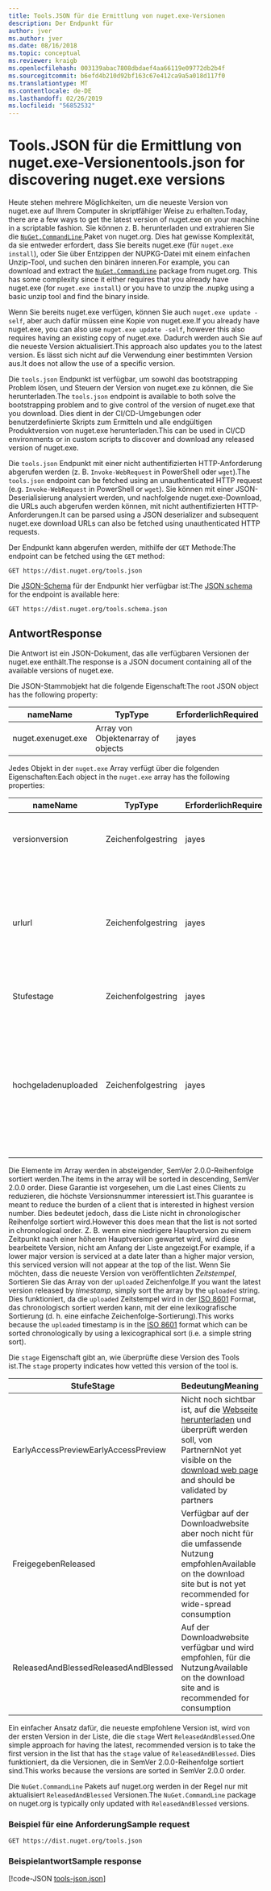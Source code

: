 ```yaml
---
title: Tools.JSON für die Ermittlung von nuget.exe-Versionen
description: Der Endpunkt für
author: jver
ms.author: jver
ms.date: 08/16/2018
ms.topic: conceptual
ms.reviewer: kraigb
ms.openlocfilehash: 003139abac7808dbdaef4aa66119e09772db2b4f
ms.sourcegitcommit: b6efd4b210d92bf163c67e412ca9a5a018d117f0
ms.translationtype: MT
ms.contentlocale: de-DE
ms.lasthandoff: 02/26/2019
ms.locfileid: "56852532"
---
```

# <a name="toolsjson-for-discovering-nugetexe-versions"></a><span data-ttu-id="bc4cb-103">Tools.JSON für die Ermittlung von nuget.exe-Versionen</span><span class="sxs-lookup"><span data-stu-id="bc4cb-103">tools.json for discovering nuget.exe versions</span></span>

<span data-ttu-id="bc4cb-104">Heute stehen mehrere Möglichkeiten, um die neueste Version von nuget.exe auf Ihrem Computer in skriptfähiger Weise zu erhalten.</span><span class="sxs-lookup"><span data-stu-id="bc4cb-104">Today, there are a few ways to get the latest version of nuget.exe on your machine in a scriptable fashion.</span></span> <span data-ttu-id="bc4cb-105">Sie können z. B. herunterladen und extrahieren Sie die [ `NuGet.CommandLine` ](https://www.nuget.org/packages/NuGet.CommandLine/) Paket von nuget.org. Dies hat gewisse Komplexität, da sie entweder erfordert, dass Sie bereits nuget.exe (für `nuget.exe install`), oder Sie über Entzippen der NUPKG-Datei mit einem einfachen Unzip-Tool, und suchen den binären inneren.</span><span class="sxs-lookup"><span data-stu-id="bc4cb-105">For example, you can download and extract the [`NuGet.CommandLine`](https://www.nuget.org/packages/NuGet.CommandLine/) package from nuget.org. This has some complexity since it either requires that you already have nuget.exe (for `nuget.exe install`) or you have to unzip the .nupkg using a basic unzip tool and find the binary inside.</span></span>

<span data-ttu-id="bc4cb-106">Wenn Sie bereits nuget.exe verfügen, können Sie auch `nuget.exe update -self`, aber auch dafür müssen eine Kopie von nuget.exe.</span><span class="sxs-lookup"><span data-stu-id="bc4cb-106">If you already have nuget.exe, you can also use `nuget.exe update -self`, however this also requires having an existing copy of nuget.exe.</span></span> <span data-ttu-id="bc4cb-107">Dadurch werden auch Sie auf die neueste Version aktualisiert.</span><span class="sxs-lookup"><span data-stu-id="bc4cb-107">This approach also updates you to the latest version.</span></span> <span data-ttu-id="bc4cb-108">Es lässt sich nicht auf die Verwendung einer bestimmten Version aus.</span><span class="sxs-lookup"><span data-stu-id="bc4cb-108">It does not allow the use of a specific version.</span></span>

<span data-ttu-id="bc4cb-109">Die `tools.json` Endpunkt ist verfügbar, um sowohl das bootstrapping Problem lösen, und Steuern der Version von nuget.exe zu können, die Sie herunterladen.</span><span class="sxs-lookup"><span data-stu-id="bc4cb-109">The `tools.json` endpoint is available to both solve the bootstrapping problem and to give control of the version of nuget.exe that you download.</span></span> <span data-ttu-id="bc4cb-110">Dies dient in der CI/CD-Umgebungen oder benutzerdefinierte Skripts zum Ermitteln und alle endgültigen Produktversion von nuget.exe herunterladen.</span><span class="sxs-lookup"><span data-stu-id="bc4cb-110">This can be used in CI/CD environments or in custom scripts to discover and download any released version of nuget.exe.</span></span>

<span data-ttu-id="bc4cb-111">Die `tools.json` Endpunkt mit einer nicht authentifizierten HTTP-Anforderung abgerufen werden (z. B. `Invoke-WebRequest` in PowerShell oder `wget`).</span><span class="sxs-lookup"><span data-stu-id="bc4cb-111">The `tools.json` endpoint can be fetched using an unauthenticated HTTP request (e.g. `Invoke-WebRequest` in PowerShell or `wget`).</span></span> <span data-ttu-id="bc4cb-112">Sie können mit einer JSON-Deserialisierung analysiert werden, und nachfolgende nuget.exe-Download, die URLs auch abgerufen werden können, mit nicht authentifizierten HTTP-Anforderungen.</span><span class="sxs-lookup"><span data-stu-id="bc4cb-112">It can be parsed using a JSON deserializer and subsequent nuget.exe download URLs can also be fetched using unauthenticated HTTP requests.</span></span>

<span data-ttu-id="bc4cb-113">Der Endpunkt kann abgerufen werden, mithilfe der `GET` Methode:</span><span class="sxs-lookup"><span data-stu-id="bc4cb-113">The endpoint can be fetched using the `GET` method:</span></span>

    GET https://dist.nuget.org/tools.json

<span data-ttu-id="bc4cb-114">Die [JSON-Schema](http://json-schema.org/) für der Endpunkt hier verfügbar ist:</span><span class="sxs-lookup"><span data-stu-id="bc4cb-114">The [JSON schema](http://json-schema.org/) for the endpoint is available here:</span></span>

    GET https://dist.nuget.org/tools.schema.json

## <a name="response"></a><span data-ttu-id="bc4cb-115">Antwort</span><span class="sxs-lookup"><span data-stu-id="bc4cb-115">Response</span></span>

<span data-ttu-id="bc4cb-116">Die Antwort ist ein JSON-Dokument, das alle verfügbaren Versionen der nuget.exe enthält.</span><span class="sxs-lookup"><span data-stu-id="bc4cb-116">The response is a JSON document containing all of the available versions of nuget.exe.</span></span>

<span data-ttu-id="bc4cb-117">Die JSON-Stammobjekt hat die folgende Eigenschaft:</span><span class="sxs-lookup"><span data-stu-id="bc4cb-117">The root JSON object has the following property:</span></span>

<span data-ttu-id="bc4cb-118">name</span><span class="sxs-lookup"><span data-stu-id="bc4cb-118">Name</span></span>      | <span data-ttu-id="bc4cb-119">Typ</span><span class="sxs-lookup"><span data-stu-id="bc4cb-119">Type</span></span>             | <span data-ttu-id="bc4cb-120">Erforderlich</span><span class="sxs-lookup"><span data-stu-id="bc4cb-120">Required</span></span>
--------- | ---------------- | --------
<span data-ttu-id="bc4cb-121">nuget.exe</span><span class="sxs-lookup"><span data-stu-id="bc4cb-121">nuget.exe</span></span> | <span data-ttu-id="bc4cb-122">Array von Objekten</span><span class="sxs-lookup"><span data-stu-id="bc4cb-122">array of objects</span></span> | <span data-ttu-id="bc4cb-123">ja</span><span class="sxs-lookup"><span data-stu-id="bc4cb-123">yes</span></span>

<span data-ttu-id="bc4cb-124">Jedes Objekt in der `nuget.exe` Array verfügt über die folgenden Eigenschaften:</span><span class="sxs-lookup"><span data-stu-id="bc4cb-124">Each object in the `nuget.exe` array has the following properties:</span></span>

<span data-ttu-id="bc4cb-125">name</span><span class="sxs-lookup"><span data-stu-id="bc4cb-125">Name</span></span>     | <span data-ttu-id="bc4cb-126">Typ</span><span class="sxs-lookup"><span data-stu-id="bc4cb-126">Type</span></span>   | <span data-ttu-id="bc4cb-127">Erforderlich</span><span class="sxs-lookup"><span data-stu-id="bc4cb-127">Required</span></span> | <span data-ttu-id="bc4cb-128">Hinweise</span><span class="sxs-lookup"><span data-stu-id="bc4cb-128">Notes</span></span>
-------- | ------ | -------- | -----
<span data-ttu-id="bc4cb-129">version</span><span class="sxs-lookup"><span data-stu-id="bc4cb-129">version</span></span>  | <span data-ttu-id="bc4cb-130">Zeichenfolge</span><span class="sxs-lookup"><span data-stu-id="bc4cb-130">string</span></span> | <span data-ttu-id="bc4cb-131">ja</span><span class="sxs-lookup"><span data-stu-id="bc4cb-131">yes</span></span>      | <span data-ttu-id="bc4cb-132">Eine Zeichenfolge SemVer 2.0.0</span><span class="sxs-lookup"><span data-stu-id="bc4cb-132">A SemVer 2.0.0 string</span></span>
<span data-ttu-id="bc4cb-133">url</span><span class="sxs-lookup"><span data-stu-id="bc4cb-133">url</span></span>      | <span data-ttu-id="bc4cb-134">Zeichenfolge</span><span class="sxs-lookup"><span data-stu-id="bc4cb-134">string</span></span> | <span data-ttu-id="bc4cb-135">ja</span><span class="sxs-lookup"><span data-stu-id="bc4cb-135">yes</span></span>      | <span data-ttu-id="bc4cb-136">Eine absolute URL für das Herunterladen dieser Version von nuget.exe</span><span class="sxs-lookup"><span data-stu-id="bc4cb-136">An absolute URL for downloading this version of nuget.exe</span></span>
<span data-ttu-id="bc4cb-137">Stufe</span><span class="sxs-lookup"><span data-stu-id="bc4cb-137">stage</span></span>    | <span data-ttu-id="bc4cb-138">Zeichenfolge</span><span class="sxs-lookup"><span data-stu-id="bc4cb-138">string</span></span> | <span data-ttu-id="bc4cb-139">ja</span><span class="sxs-lookup"><span data-stu-id="bc4cb-139">yes</span></span>      | <span data-ttu-id="bc4cb-140">Eine Enum-Zeichenfolge</span><span class="sxs-lookup"><span data-stu-id="bc4cb-140">An enum string</span></span>
<span data-ttu-id="bc4cb-141">hochgeladen</span><span class="sxs-lookup"><span data-stu-id="bc4cb-141">uploaded</span></span> | <span data-ttu-id="bc4cb-142">Zeichenfolge</span><span class="sxs-lookup"><span data-stu-id="bc4cb-142">string</span></span> | <span data-ttu-id="bc4cb-143">ja</span><span class="sxs-lookup"><span data-stu-id="bc4cb-143">yes</span></span>      | <span data-ttu-id="bc4cb-144">Eine ungefähre ISO 8601-Zeitstempel, der bei die Version verfügbar gemacht wurde</span><span class="sxs-lookup"><span data-stu-id="bc4cb-144">An approximate ISO 8601 timestamp of when the version was made available</span></span>

<span data-ttu-id="bc4cb-145">Die Elemente im Array werden in absteigender, SemVer 2.0.0-Reihenfolge sortiert werden.</span><span class="sxs-lookup"><span data-stu-id="bc4cb-145">The items in the array will be sorted in descending, SemVer 2.0.0 order.</span></span> <span data-ttu-id="bc4cb-146">Diese Garantie ist vorgesehen, um die Last eines Clients zu reduzieren, die höchste Versionsnummer interessiert ist.</span><span class="sxs-lookup"><span data-stu-id="bc4cb-146">This guarantee is meant to reduce the burden of a client that is interested in highest version number.</span></span> <span data-ttu-id="bc4cb-147">Dies bedeutet jedoch, dass die Liste nicht in chronologischer Reihenfolge sortiert wird.</span><span class="sxs-lookup"><span data-stu-id="bc4cb-147">However this does mean that the list is not sorted in chronological order.</span></span> <span data-ttu-id="bc4cb-148">Z. B. wenn eine niedrigere Hauptversion zu einem Zeitpunkt nach einer höheren Hauptversion gewartet wird, wird diese bearbeitete Version, nicht am Anfang der Liste angezeigt.</span><span class="sxs-lookup"><span data-stu-id="bc4cb-148">For example, if a lower major version is serviced at a date later than a higher major version, this serviced version will not appear at the top of the list.</span></span> <span data-ttu-id="bc4cb-149">Wenn Sie möchten, dass die neueste Version von veröffentlichten *Zeitstempel*, Sortieren Sie das Array von der `uploaded` Zeichenfolge.</span><span class="sxs-lookup"><span data-stu-id="bc4cb-149">If you want the latest version released by *timestamp*, simply sort the array by the `uploaded` string.</span></span> <span data-ttu-id="bc4cb-150">Dies funktioniert, da die `uploaded` Zeitstempel wird in der [ISO 8601](https://www.iso.org/iso-8601-date-and-time-format.html) Format, das chronologisch sortiert werden kann, mit der eine lexikografische Sortierung (d. h. eine einfache Zeichenfolge-Sortierung).</span><span class="sxs-lookup"><span data-stu-id="bc4cb-150">This works because the `uploaded` timestamp is in the [ISO 8601](https://www.iso.org/iso-8601-date-and-time-format.html) format which can be sorted chronologically by using a lexicographical sort (i.e. a simple string sort).</span></span>

<span data-ttu-id="bc4cb-151">Die `stage` Eigenschaft gibt an, wie überprüfte diese Version des Tools ist.</span><span class="sxs-lookup"><span data-stu-id="bc4cb-151">The `stage` property indicates how vetted this version of the tool is.</span></span> 

<span data-ttu-id="bc4cb-152">Stufe</span><span class="sxs-lookup"><span data-stu-id="bc4cb-152">Stage</span></span>              | <span data-ttu-id="bc4cb-153">Bedeutung</span><span class="sxs-lookup"><span data-stu-id="bc4cb-153">Meaning</span></span>
------------------ | ------
<span data-ttu-id="bc4cb-154">EarlyAccessPreview</span><span class="sxs-lookup"><span data-stu-id="bc4cb-154">EarlyAccessPreview</span></span> | <span data-ttu-id="bc4cb-155">Nicht noch sichtbar ist, auf die [Webseite herunterladen](https://www.nuget.org/downloads) und überprüft werden soll, von Partnern</span><span class="sxs-lookup"><span data-stu-id="bc4cb-155">Not yet visible on the [download web page](https://www.nuget.org/downloads) and should be validated by partners</span></span>
<span data-ttu-id="bc4cb-156">Freigegeben</span><span class="sxs-lookup"><span data-stu-id="bc4cb-156">Released</span></span>           | <span data-ttu-id="bc4cb-157">Verfügbar auf der Downloadwebsite aber noch nicht für die umfassende Nutzung empfohlen</span><span class="sxs-lookup"><span data-stu-id="bc4cb-157">Available on the download site but is not yet recommended for wide-spread consumption</span></span>
<span data-ttu-id="bc4cb-158">ReleasedAndBlessed</span><span class="sxs-lookup"><span data-stu-id="bc4cb-158">ReleasedAndBlessed</span></span> | <span data-ttu-id="bc4cb-159">Auf der Downloadwebsite verfügbar und wird empfohlen, für die Nutzung</span><span class="sxs-lookup"><span data-stu-id="bc4cb-159">Available on the download site and is recommended for consumption</span></span>

<span data-ttu-id="bc4cb-160">Ein einfacher Ansatz dafür, die neueste empfohlene Version ist, wird von der ersten Version in der Liste, die die `stage` Wert `ReleasedAndBlessed`.</span><span class="sxs-lookup"><span data-stu-id="bc4cb-160">One simple approach for having the latest, recommended version is to take the first version in the list that has the `stage` value of `ReleasedAndBlessed`.</span></span> <span data-ttu-id="bc4cb-161">Dies funktioniert, da die Versionen, die in SemVer 2.0.0-Reihenfolge sortiert sind.</span><span class="sxs-lookup"><span data-stu-id="bc4cb-161">This works because the versions are sorted in SemVer 2.0.0 order.</span></span>

<span data-ttu-id="bc4cb-162">Die `NuGet.CommandLine` Pakets auf nuget.org werden in der Regel nur mit aktualisiert `ReleasedAndBlessed` Versionen.</span><span class="sxs-lookup"><span data-stu-id="bc4cb-162">The `NuGet.CommandLine` package on nuget.org is typically only updated with `ReleasedAndBlessed` versions.</span></span>

### <a name="sample-request"></a><span data-ttu-id="bc4cb-163">Beispiel für eine Anforderung</span><span class="sxs-lookup"><span data-stu-id="bc4cb-163">Sample request</span></span>

    GET https://dist.nuget.org/tools.json

### <a name="sample-response"></a><span data-ttu-id="bc4cb-164">Beispielantwort</span><span class="sxs-lookup"><span data-stu-id="bc4cb-164">Sample response</span></span>

[!code-JSON [tools-json.json](./_data/tools-json.json)]
